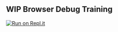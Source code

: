 ## WIP Browser Debug Training

[![Run on Repl.it](https://repl.it/badge/github/Stowers-LIMS-Training/wip-browser-debugging)](https://repl.it/github/Stowers-LIMS-Training/wip-browser-debugging)

